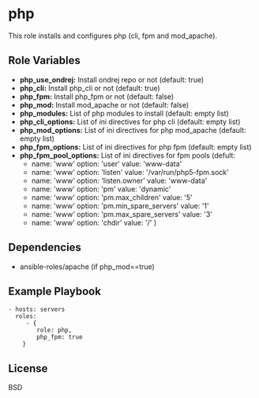 php
===

This role installs and configures php (cli, fpm and mod_apache).

Role Variables
--------------

* **php_use_ondrej:** Install ondrej repo or not (default: true)
* **php_cli:** Install php_cli or not (default: true)
* **php_fpm:** Install php_fpm or not (default: false)
* **php_mod:** Install mod_apache or not (default: false)
* **php_modules:** List of php modules to install (default: empty list)
* **php_cli_options:** List of ini directives for php cli (default: empty list)
* **php_mod_options:** List of ini directives for php mod_apache (default: empty list)
* **php_fpm_options:** List of ini directives for php fpm (default: empty list)
* **php_fpm_pool_options:** List of ini directives for fpm pools (defult:
    - name: 'www'
      option: 'user'
      value: 'www-data'
    - name: 'www'
      option: 'listen'
      value: '/var/run/php5-fpm.sock'
    - name: 'www'
      option: 'listen.owner'
      value: 'www-data'
    - name: 'www'
      option: 'pm'
      value: 'dynamic'
    - name: 'www'
      option: 'pm.max_children'
      value: '5'
    - name: 'www'
      option: 'pm.min_spare_servers'
      value: '1'
    - name: 'www'
      option: 'pm.max_spare_servers'
      value: '3'
    - name: 'www'
      option: 'chdir'
      value: '/'
    )

Dependencies
------------

* ansible-roles/apache (if php_mod==true)

Example Playbook
----------------

    - hosts: servers
      roles:
         - {
            role: php,
            php_fpm: true
        }

License
-------

BSD
